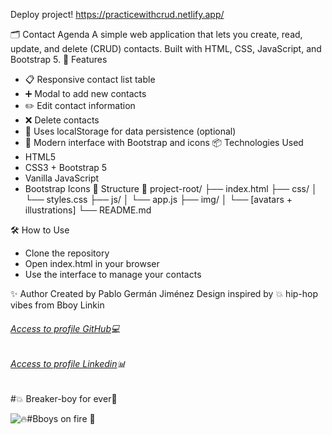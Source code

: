 Deploy project! https://practicewithcrud.netlify.app/

🗂️ Contact Agenda
A simple web application that lets you create, read, update, and delete (CRUD) contacts. Built with HTML, CSS, JavaScript, and Bootstrap 5.
🚀 Features
- 📋 Responsive contact list table
- ➕ Modal to add new contacts
- ✏️ Edit contact information
- ❌ Delete contacts
- 🧠 Uses localStorage for data persistence (optional)
- 🎨 Modern interface with Bootstrap and icons
📦 Technologies Used
- HTML5
- CSS3 + Bootstrap 5
- Vanilla JavaScript
- Bootstrap Icons
📁 Structure
📂 project-root/
├── index.html
├── css/
│   └── styles.css
├── js/
│   └── app.js
├── img/
│   └── [avatars + illustrations]
└── README.md


🛠️ How to Use
- Clone the repository
- Open index.html in your browser
- Use the interface to manage your contacts

✨ Author
Created by Pablo Germán Jiménez
Design inspired by 💥 hip-hop vibes from Bboy Linkin

###### [Access to profile GitHub](https://github.com/Pablo-German-Jimenez)💻
###### [Access to profile Linkedin](https://www.linkedin.com/in/pablo-german-jimenez-0b706a200/)📊

#💥 Breaker-boy for ever🎵 

 ![🔥#Bboys on fire 🎵 ](https://media0.giphy.com/media/v1.Y2lkPTc5MGI3NjExMm85NWFzNDJmOXpsYjdrYWFjZjdmZHk0ZHI2ODJzc3Y4ejBkaXBzOCZlcD12MV9pbnRlcm5hbF9naWZfYnlfaWQmY3Q9Zw/npxXYT77DaRji/giphy.gif)
